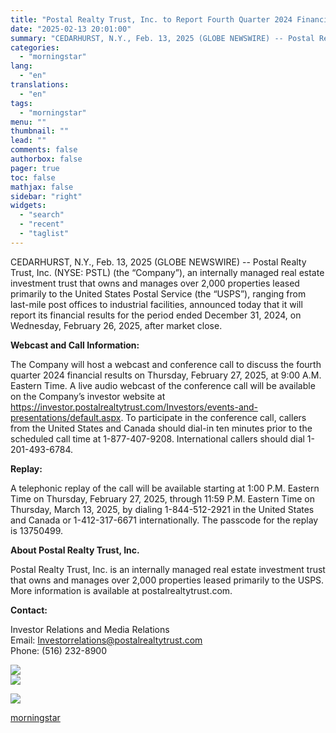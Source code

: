 ```yaml
---
title: "Postal Realty Trust, Inc. to Report Fourth Quarter 2024 Financial Results on February 26, 2025"
date: "2025-02-13 20:01:00"
summary: "CEDARHURST, N.Y., Feb. 13, 2025 (GLOBE NEWSWIRE) -- Postal Realty Trust, Inc. (NYSE: PSTL) (the “Company”), an internally managed real estate investment trust that owns and manages over 2,000 properties leased primarily to the United States Postal Service (the “USPS”), ranging from last-mile post offices to industrial facilities, announced today..."
categories:
  - "morningstar"
lang:
  - "en"
translations:
  - "en"
tags:
  - "morningstar"
menu: ""
thumbnail: ""
lead: ""
comments: false
authorbox: false
pager: true
toc: false
mathjax: false
sidebar: "right"
widgets:
  - "search"
  - "recent"
  - "taglist"
---
```


CEDARHURST, N.Y., Feb. 13, 2025 (GLOBE NEWSWIRE) -- Postal Realty Trust, Inc. (NYSE: PSTL) (the “Company”), an internally managed real estate investment trust that owns and manages over 2,000 properties leased primarily to the United States Postal Service (the “USPS”), ranging from last-mile post offices to industrial facilities, announced today that it will report its financial results for the period ended December 31, 2024, on Wednesday, February 26, 2025, after market close.

**Webcast and Call Information:**

The Company will host a webcast and conference call to discuss the fourth quarter 2024 financial results on Thursday, February 27, 2025, at 9:00 A.M. Eastern Time. A live audio webcast of the conference call will be available on the Company’s investor website at https://investor.postalrealtytrust.com/Investors/events-and-presentations/default.aspx. To participate in the conference call, callers from the United States and Canada should dial-in ten minutes prior to the scheduled call time at 1-877-407-9208. International callers should dial 1-201-493-6784.

**Replay:** 

A telephonic replay of the call will be available starting at 1:00 P.M. Eastern Time on Thursday, February 27, 2025, through 11:59 P.M. Eastern Time on Thursday, March 13, 2025, by dialing 1-844-512-2921 in the United States and Canada or 1-412-317-6671 internationally. The passcode for the replay is 13750499.

**About Postal Realty Trust, Inc.**

Postal Realty Trust, Inc. is an internally managed real estate investment trust that owns and manages over 2,000 properties leased primarily to the USPS. More information is available at postalrealtytrust.com.

**Contact:**

Investor Relations and Media Relations  
Email: [Investorrelations@postalrealtytrust.com](https://www.globenewswire.com/Tracker?data=EbA1A9DA49pGT_GWp7YgBWmmSjE22UrkNGWDqPZdTsh7poYLwuIew_21yFnqo4YhKjLZIC7UNZd1zyWy5s_EzeTq5LO-D26C0RPE9Hc9nCPcUMjGgFd8DFcBNPZtlWnuRDt8hCP_wx4i4mkBv3yQlA==)  
Phone: (516) 232-8900

 ![](https://www.globenewswire.com/newsroom/ti?nf=OTM1NzcwNSM2NzQ5MTIzIzIyMTEyODg=)   
 ![](https://ml.globenewswire.com/media/OTZhYWU0NDktNDVkMi00MjhmLTljZDQtMWI1Njk2YzcxODQyLTEyMjI4NDE=/tiny/Postal-Realty-Trust-Inc-.png)

 [![](https://ml.globenewswire.com/media/0034c580-d867-4213-b487-9837000c1a6d/small/prt-logo-rgb-k-jpg.jpg)](https://www.globenewswire.com/NewsRoom/AttachmentNg/0034c580-d867-4213-b487-9837000c1a6d)

[morningstar](https://www.morningstar.com/news/globe-newswire/9357705/postal-realty-trust-inc-to-report-fourth-quarter-2024-financial-results-on-february-26-2025)

